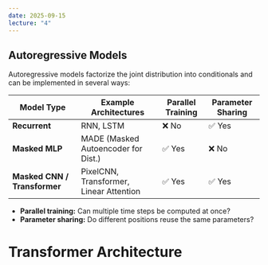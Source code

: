 ```yaml
---
date: 2025-09-15
lecture: "4"
---
```

## Autoregressive Models
Autoregressive models factorize the joint distribution into conditionals and can be implemented in several ways:

| Model Type          | Example Architectures               | Parallel Training | Parameter Sharing |
|---------------------|-------------------------------------|------------------|------------------|
| **Recurrent**       | RNN, LSTM                           | ❌ No             | ✅ Yes           |
| **Masked MLP**      | MADE (Masked Autoencoder for Dist.) | ✅ Yes            | ❌ No            |
| **Masked CNN / Transformer** | PixelCNN, Transformer, Linear Attention | ✅ Yes | ✅ Yes |

- **Parallel training:** Can multiple time steps be computed at once?  
- **Parameter sharing:** Do different positions reuse the same parameters?
# Transformer Architecture



